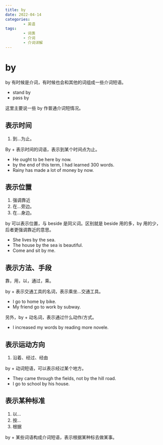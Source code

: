 ```yaml
---
title: by
date: 2022-04-14
categories:
        - 英语
tags:
        - 词类
        - 介词
        - 介词详解
---
```


# by

by 有时候是介词，有时候也会和其他的词组成一些介词短语。

- stand by
- pass by

这里主要说一些 by 作普通介词短情况。

## 表示时间

1. 到...为止。

By + 表示时间的词语，表示到某个时间点为止。

- He ought to be here by now.
- by the end of this term, I had learned 300 words.
- Rainy has made a lot of money by now.

## 表示位置

1. 强调靠近
2. 在...旁边。
3. 在...身边。

by 可以表示位置，与 beside 是同义词。区别就是 beside 用的多，by 用的少，后者更强调靠近的意思。

- She lives by the sea.
- The house by the sea is beautiful.
- Come and sit by me.

## 表示方法、手段

靠，用，以，通过，乘。

by + 表示交通工具的名词，表示乘坐...交通工具。

- I go to home by bike.
- My friend go to work by subway.

另外，by + 动名词，表示通过什么动作/方式。

- I increased my words by reading more novele.

## 表示运动方向

1. 沿着、经过、经由

by + 动词短语，可以表示经过某个地方。

- They came through the fields, not by the hill road.
- I go to school by his house.

## 表示某种标准

1. 以...
2. 按...
3. 根据

by + 某些词语构成介词短语，表示根据某种标去做某事。
